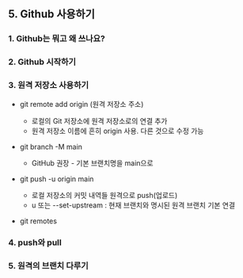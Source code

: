 ## 5. Github 사용하기
### 1. Github는 뭐고 왜 쓰나요?

### 2. Github 시작하기

### 3. 원격 저장소 사용하기
- git remote add origin (원격 저장소 주소) 
  - 로컬의 Git 저장소에 원격 저장소로의 연결 추가
  - 원격 저장소 이름에 흔히 origin 사용. 다른 것으로 수정 가능

- git branch -M main
  - GitHub 권장 - 기본 브랜치명을 main으로

- git push -u origin main 
  - 로컬 저장소의 커밋 내역들 원격으로 push(업로드)
  - u 또는 --set-upstream : 현재 브랜치와 명시된 원격 브랜치 기본 연결

- git remotes

### 4. push와 pull

### 5. 원격의 브랜치 다루기

